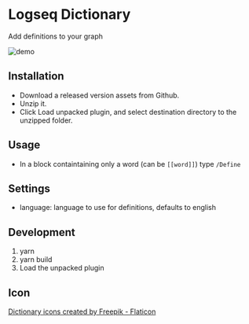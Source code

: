 # Logseq Dictionary

Add definitions to your graph

![demo](./public/demo.gif)

## Installation

- Download a released version assets from Github.
- Unzip it.
- Click Load unpacked plugin, and select destination directory to the unzipped folder.

## Usage

- In a block containtaining only a word (can be `[[word]]`) type `/Define`

## Settings

- language: language to use for definitions, defaults to english

## Development

1. yarn
2. yarn build
3. Load the unpacked plugin

## Icon

[Dictionary icons created by Freepik - Flaticon](https://www.flaticon.com/free-icons/dictionary)
